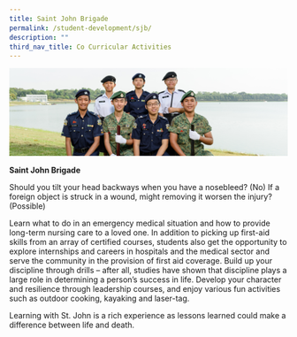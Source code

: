 ```yaml
---
title: Saint John Brigade
permalink: /student-development/sjb/
description: ""
third_nav_title: Co Curricular Activities
---
```


![](/images/Uniformed-Groups-banner.jpg)

**Saint John Brigade**

Should you tilt your head backways when you have a nosebleed? (No) If a foreign object is struck in a wound, might removing it worsen the injury? (Possible)

Learn what to do in an emergency medical situation and how to provide long-term nursing care to a loved one. In addition to picking up first-aid skills from an array of certified courses, students also get the opportunity to explore internships and careers in hospitals and the medical sector and serve the community in the provision of first aid coverage. Build up your discipline through drills – after all, studies have shown that discipline plays a large role in determining a person’s success in life. Develop your character and resilience through leadership courses, and enjoy various fun activities such as outdoor cooking, kayaking and laser-tag.

Learning with St. John is a rich experience as lessons learned could make a difference between life and death.